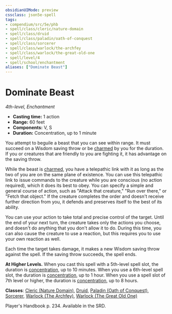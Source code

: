 ```yaml
---
obsidianUIMode: preview
cssclass: json5e-spell
tags:
- compendium/src/5e/phb
- spell/class/cleric/nature-domain
- spell/class/druid
- spell/class/paladin/oath-of-conquest
- spell/class/sorcerer
- spell/class/warlock/the-archfey
- spell/class/warlock/the-great-old-one
- spell/level/4
- spell/school/enchantment
aliases: ["Dominate Beast"]
---
```

# Dominate Beast
*4th-level, Enchantment*  

- **Casting time:** 1 action
- **Range:** 60 feet
- **Components:** V, S
- **Duration:** Concentration, up to 1 minute

You attempt to beguile a beast that you can see within range. It must succeed on a Wisdom saving throw or be [charmed](../../../Rules%20&%20Options/5e%20Rules/conditions.md##charmed) by you for the duration. If you or creatures that are friendly to you are fighting it, it has advantage on the saving throw.

While the beast is [charmed](../../../Rules%20&%20Options/5e%20Rules/conditions.md.md##charmed), you have a telepathic link with it as long as the two of you are on the same plane of existence. You can use this telepathic link to issue commands to the creature while you are conscious (no action required), which it does its best to obey. You can specify a simple and general course of action, such as "Attack that creature," "Run over there," or "Fetch that object." If the creature completes the order and doesn't receive further direction from you, it defends and preserves itself to the best of its ability.

You can use your action to take total and precise control of the target. Until the end of your next turn, the creature takes only the actions you choose, and doesn't do anything that you don't allow it to do. During this time, you can also cause the creature to use a reaction, but this requires you to use your own reaction as well.

Each time the target takes damage, it makes a new Wisdom saving throw against the spell. If the saving throw succeeds, the spell ends.

**At Higher Levels.** When you cast this spell with a 5th-level spell slot, the duration is [concentration](../../../Rules%20&%20Options/5e%20Rules/conditions.md##concentration), up to 10 minutes. When you use a 6th-level spell slot, the duration is [concentration](../../../Rules%20&%20Options/5e%20Rules/conditions.md##concentration), up to 1 hour. When you use a spell slot of 7th level or higher, the duration is [concentration](../../../Rules%20&%20Options/5e%20Rules/conditions.md##concentration), up to 8 hours.

**Classes**: [Cleric (Nature Domain)](../../classes/cleric-nature-domain.md#), [Druid](../../classes/druid.md#), [Paladin (Oath of Conquest)](../../classes/paladin-oath-of-conquest-xge.md#), [Sorcerer](../../classes/sorcerer.md#), [Warlock (The Archfey)](../../classes/warlock-the-archfey.md#), [Warlock (The Great Old One)](../../classes/warlock-the-great-old-one.md#)

Player's Handbook p. 234. Available in the SRD.